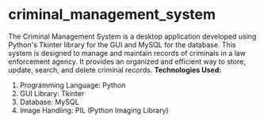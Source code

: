 # criminal_management_system
The Criminal Management System is a desktop application developed using Python's Tkinter library for the GUI and MySQL for the database. This system is designed to manage and maintain records of criminals in a law enforcement agency. It provides an organized and efficient way to store, update, search, and delete criminal records.
**Technologies Used:**
1) Programming Language: Python
2) GUI Library: Tkinter
3) Database: MySQL
4) Image Handling: PIL (Python Imaging Library)
